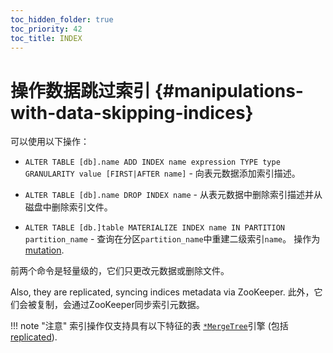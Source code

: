```yaml
---
toc_hidden_folder: true
toc_priority: 42
toc_title: INDEX
---
```


# 操作数据跳过索引 {#manipulations-with-data-skipping-indices}

可以使用以下操作：

-   `ALTER TABLE [db].name ADD INDEX name expression TYPE type GRANULARITY value [FIRST|AFTER name]` - 向表元数据添加索引描述。

-   `ALTER TABLE [db].name DROP INDEX name` - 从表元数据中删除索引描述并从磁盘中删除索引文件。

-   `ALTER TABLE [db.]table MATERIALIZE INDEX name IN PARTITION partition_name` - 查询在分区`partition_name`中重建二级索引`name`。 操作为[mutation](../../../../sql-reference/statements/alter/index.md#mutations).

前两个命令是轻量级的，它们只更改元数据或删除文件。

Also, they are replicated, syncing indices metadata via ZooKeeper.
此外，它们会被复制，会通过ZooKeeper同步索引元数据。

!!! note "注意"
    索引操作仅支持具有以下特征的表 [`*MergeTree`](../../../../engines/table-engines/mergetree-family/mergetree.md)引擎 (包括[replicated](../../../../engines/table-engines/mergetree-family/replication.md)).
